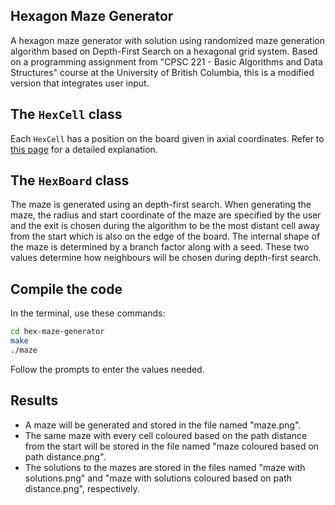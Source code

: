 ## Hexagon Maze Generator

A hexagon maze generator with solution using randomized maze generation algorithm based on Depth-First Search on a hexagonal grid system. Based on a programming assignment from "CPSC 221 - Basic Algorithms and Data Structures" course at the University of British Columbia, this is a modified version that integrates user input.

## The `HexCell`  class

Each `HexCell` has a position on the board given in axial coordinates. Refer to [this page](https://www.redblobgames.com/grids/hexagons/#conversions) for a detailed explanation.

## The `HexBoard` class

 The maze is generated using an depth-first search. When generating the maze, the radius and start coordinate of the maze are specified by the user and the exit is chosen during the algorithm to be the most distant cell away from the start which is also on the edge of the board. The internal shape of the maze is determined by a branch factor along with a seed. These two values determine how neighbours will be chosen during depth-first search.

## Compile the code

In the terminal, use these commands:
```sh
cd hex-maze-generator
make
./maze
```

Follow the prompts to enter the values needed.

## Results
- A maze will be generated and stored in the file named "maze.png".
- The same maze with every cell coloured based on the path distance from the start will be stored in the file named "maze coloured based on path distance.png".
- The solutions to the mazes are stored in the files named "maze with solutions.png" and "maze with solutions coloured based on path distance.png", respectively.